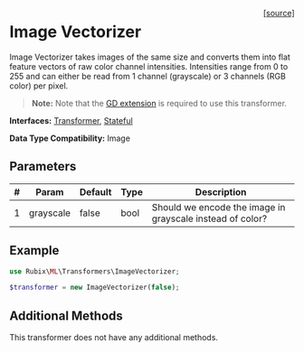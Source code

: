 <span style="float:right;"><a href="https://github.com/RubixML/RubixML/blob/master/src/Transformers/ImageVectorizer.php">[source]</a></span>

# Image Vectorizer
Image Vectorizer takes images of the same size and converts them into flat feature vectors of raw color channel intensities. Intensities range from 0 to 255 and can either be read from 1 channel (grayscale) or 3 channels (RGB color) per pixel.

> **Note:** Note that the [GD extension](https://php.net/manual/en/book.image.php) is required to use this transformer.

**Interfaces:** [Transformer](api.md#transformer), [Stateful](api.md#stateful)

**Data Type Compatibility:** Image

## Parameters
| # | Param | Default | Type | Description |
|---|---|---|---|---|
| 1 | grayscale | false | bool | Should we encode the image in grayscale instead of color? |

## Example
```php
use Rubix\ML\Transformers\ImageVectorizer;

$transformer = new ImageVectorizer(false);
```

## Additional Methods
This transformer does not have any additional methods.
